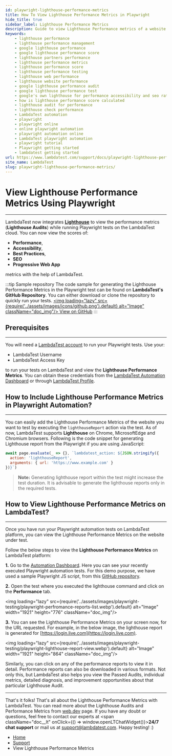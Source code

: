 ```yaml
---
id: playwright-lighthouse-performance-metrics
title: How To View Lighthouse Performance Metrics in Playwright
hide_title: true
sidebar_label: Lighthouse Performance Metrics
description: Guide to view Lighthouse Performance metrics of a website using Playwright. View the Lighthouse audits, scores, metrics, and much more.
keywords:
    - lighthouse performance 
    - lighthouse performance management 
    - google lighthouse performance 
    - google lighthouse performance score 
    - lighthouse partners performance 
    - lighthouse performance metrics 
    - lighthouse performance score 
    - lighthouse performance testing 
    - lighthouse web performance 
    - lighthouse website performance 
    - google lighthouse performance audit 
    - google lighthouse performance test 
    - google's own lighthouse for performance accessibility and seo ratings 
    - how is lighthouse performance score calculated 
    - lighthouse audit for performance 
    - lighthouse check performance 
    - LambdaTest automation
    - playwright
    - playwright online
    - online playwright automation
    - playwright automation online
    - LambdaTest playwright automation
    - playwright tutorial
    - Playwright getting started
    - lambdatest getting started
url: https://www.lambdatest.com/support/docs/playwright-lighthouse-performance-metrics/
site_name: LambdaTest
slug: playwright-lighthouse-performance-metrics/
---
```


<script type="application/ld+json"
      dangerouslySetInnerHTML={{ __html: JSON.stringify({
       "@context": "https://schema.org",
        "@type": "BreadcrumbList",
        "itemListElement": [{
          "@type": "ListItem",
          "position": 1,
          "name": "Home",
          "item": "https://www.lambdatest.com"
        },{
          "@type": "ListItem",
          "position": 2,
          "name": "Support",
          "item": "https://www.lambdatest.com/support/docs/"
        },{
          "@type": "ListItem",
          "position": 3,
          "name": "View Lighthouse Performance Metrics Using Playwright",
          "item": "https://www.lambdatest.com/support/docs/playwright-lighthouse-performance-metrics/"
        }]
      })
    }}
></script>

# View Lighthouse Performance Metrics Using Playwright
* * *

LambdaTest now integrates [**Lighthouse**](https://developers.google.com/web/tools/lighthouse) to view the performance metrics (**Lighthouse Audits**) while running Playwright tests on the LambdaTest cloud. You can now view the scores of:

*   **Performance**,
*   **Accessibility**,
*   **Best Practices**,
*   **SEO**
*   **Progressive Web App**

metrics with the help of LambdaTest.

:::tip Sample repository
The code sample for generating the Lighthouse Performance Metrics in the Playwright test can be found on **LambdaTest's GitHub Repository**. You can either download or clone the repository to quickly run your tests. <a href="https://github.com/LambdaTest/playwright-sample/blob/main/playwright-lighthouse-report.js" className="github__anchor"><img loading="lazy" src={require('../assets/images/icons/github.png').default} alt="Image" className="doc_img"/> View on GitHub</a>
:::

## Prerequisites

* * *

You will need a [LambdaTest account](https://accounts.lambdatest.com/login) to run your Playwright tests. Use your:

*   LambdaTest Username
*   LambdaTest Access Key

to run your tests on LambdaTest and view the **Lighthouse Performance Metrics**. You can obtain these credentials from the [LambdaTest Automation Dashboard](https://automation.lambdatest.com/build) or through [LambdaTest Profile](https://accounts.lambdatest.com/login).

## How to Include Lighthouse Performance Metrics in Playwright Automation?

* * *

You can easily add the Lighthouse Performance Metrics of the website you want to test by executing the `lighthouseReport` action via the test.
As of now, LambdaTest supports **Lighthouse** on Chrome, MicrosoftEdge and Chromium browsers.
Following is the code snippet for generating Lighthouse report from the Playwright if you are using JavaScript:
```js
await page.evaluate(_ => {}, `lambdatest_action: ${JSON.stringify({
  action: 'lighthouseReport',
  arguments: { url: 'https://www.example.com' }
})}`)
```

> **Note:** Generating lighthouse report within the test might increase the test duration. It is advisable to generate the lighthouse reports only in the required tests.

## How to View Lighthouse Performance Metrics on LambdaTest?
***
Once you have run your Playwright automation tests on LambdaTest platform, you can view the Lighthouse Performance Metrics on the website under test. 

Follow the below steps to view the **Lighthouse Performance Metrics** on LambdaTest platform:

**1.**  Go to the [Automation Dashboard](https://automation.lambdatest.com). Here you can see your recently executed Playwright automation tests. For this demo purpose, we have used a sample Playwright JS script, from this [GitHub repository](https://github.com/LambdaTest/playwright-sample/blob/main/playwright-lighthouse-report.js). 

**2.**  Open the test where you executed the lighthouse command and click on the **Performance** tab.

<img loading="lazy" src={require('../assets/images/playwright-testing/playwright-perfromance-reports-list.webp').default} alt="Image"  width="1921" height="776" className="doc_img"/>

**3.**  You can see the Lighthouse Performance Metrics on your screen now, for the URL requested. For example, in the below image, the lighthouse report is generated for [https://login.live.com](https://login.live.com).

<img loading="lazy" src={require('../assets/images/playwright-testing/playwright-lighthouse-report-view.webp').default} alt="Image"  width="1921" height="864" className="doc_img"/>

Similarly, you can click on any of the performance reports to view it in detail. Performance reports can also be downloaded in various formats. Not only this, but LambdaTest also helps you view the Passed Audits, individual metrics, detailed diagnosis, and improvement opportunities about that particular Lighthouse Audit.

* * *

That's it folks! That's all about the Lighthouse Performance Metrics with LambdaTest. You can read more about the Lighthouse Audits and Performance Metrics from [web.dev](https://web.dev/lighthouse-performance/) page. If you have any doubt or questions, feel free to contact our experts at <span className="doc__lt" onClick={() => window.openLTChatWidget()}>**24/7 chat support**</span> or mail us at [support@lambdatest.com](mailto:support@lambdatest.com). Happy testing! :)

<nav aria-label="breadcrumbs">
  <ul className="breadcrumbs">
    <li className="breadcrumbs__item">
      <a className="breadcrumbs__link" target="_self" href="https://www.lambdatest.com">
        Home
      </a>
    </li>
    <li className="breadcrumbs__item">
      <a className="breadcrumbs__link" target="_self" href="https://www.lambdatest.com/support/docs/">
        Support
      </a>
    </li>
    <li className="breadcrumbs__item breadcrumbs__item--active">
      <span className="breadcrumbs__link">View Lighthouse Performance Metrics</span>
    </li>
  </ul>
</nav>
